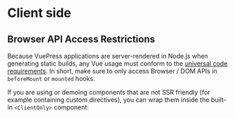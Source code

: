 # Client side

## Browser API Access Restrictions

Because VuePress applications are server-rendered in Node.js when generating
static builds, any Vue usage must conform to the
[universal code requirements](https://ssr.vuejs.org/en/universal.html). In
short, make sure to only access Browser / DOM APIs in `beforeMount` or `mounted`
hooks.

If you are using or demoing components that are not SSR friendly (for example
containing custom directives), you can wrap them inside the built-in
`<ClientOnly>` component:

##
